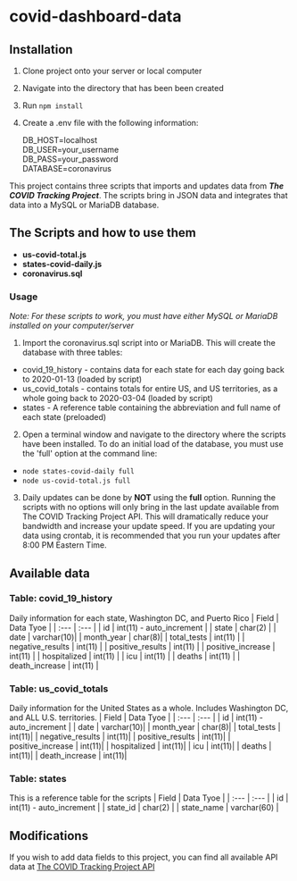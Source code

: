 # covid-dashboard-data
## Installation
1. Clone project onto your server or local computer
2. Navigate into the directory that has been been created
3. Run `npm install`
4. Create a .env file with the following information:  
  
   DB_HOST=localhost  
   DB_USER=your_username  
   DB_PASS=your_password  
   DATABASE=coronavirus  
  
This project contains three scripts that imports and updates data from ***The COVID Tracking Project***. The scripts bring in JSON data and integrates that data into a MySQL or MariaDB database. 

## The Scripts and how to use them
- **us-covid-total.js**
- **states-covid-daily.js**
- **coronavirus.sql**

### Usage ###
*Note: For these scripts to work, you must have either MySQL or MariaDB installed on your computer/server*

1. Import the coronavirus.sql script into or MariaDB. This will create the database with three tables:
- covid_19_history  - contains data for each state for each day going back to 2020-01-13 (loaded by script)
- us_covid_totals   - contains totals for entire US, and US territories, as a whole going back to 2020-03-04 (loaded by script)
- states            - A reference table containing the abbreviation and full name of each state (preloaded)

2. Open a terminal window and navigate to the directory where the scripts have been installed. To do an initial load of the database, you must use the 'full' option at the command line: 
- `node states-covid-daily full`
- `node us-covid-total.js full`

3. Daily updates can be done by **NOT** using the **full** option. Running the scripts with no options will only bring in the last update available from The COVID Tracking Project API. This will dramatically reduce your bandwidth and increase your update speed. If you are updating your data using crontab, it is recommended that you run your updates after 8:00 PM Eastern Time. 

## Available data

### Table: covid_19_history
Daily information for each state, Washington DC, and Puerto Rico
| Field | Data Tyoe |
| :---        |    :---   |
| id      | int(11) - auto_increment |
| state   | char(2) |
| date | varchar(10)|
| month_year | char(8)|
| total_tests | int(11) |
| negative_results | int(11) |
| positive_results | int(11) |
| positive_increase | int(11) |
| hospitalized  | int(11) |
| icu | int(11) |
| deaths | int(11) |
| death_increase | int(11) |


### Table: us_covid_totals
Daily information for the United States as a whole. Includes Washington DC, and ALL U.S. territories.
| Field | Data Tyoe |
| :---        |    :---   |
| id | int(11) - auto_increment | 
| date | varchar(10)| 
| month_year | char(8)| 
| total_tests | int(11)| 
| negative_results | int(11)| 
| positive_results | int(11)| 
| positive_increase | int(11)| 
| hospitalized | int(11)| 
| icu | int(11)| 
| deaths | int(11)| 
| death_increase | int(11)| 


### Table: states
This is a reference table for the scripts
| Field | Data Tyoe |
| :---        |    :---   |
| id | int(11) - auto_increment | 
| state_id | char(2) | 
| state_name | varchar(60) |

## Modifications
If you wish to add data fields to this project, you can find all available API data at [The COVID Tracking Project API](https://covidtracking.com/data/api)
